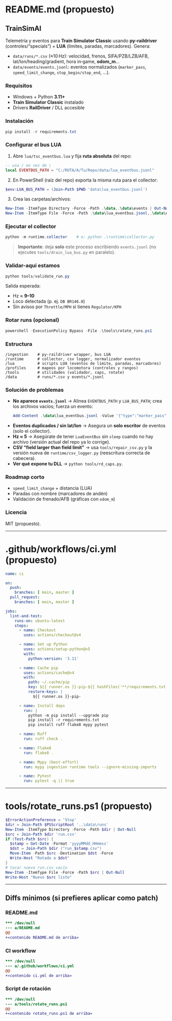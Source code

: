 # README.md (propuesto)

## TrainSimAI
Telemetría y eventos para **Train Simulator Classic** usando **py‑raildriver** (controles/“specials”) + **LUA** (límites, paradas, marcadores). Genera:
- `data/runs/*.csv` (≈10 Hz): velocidad, frenos, SIFA/PZB/LZB/AFB, lat/lon/heading/gradient, hora in‑game, **odom_m**…
- `data/events/events.jsonl`: eventos normalizados (`marker_pass`, `speed_limit_change`, `stop_begin/stop_end`, …).

### Requisitos
- Windows + Python **3.11+**
- **Train Simulator Classic** instalado
- Drivers **RailDriver** / DLL accesible

### Instalación
```powershell
pip install -r requirements.txt
```

### Configurar el bus LUA
1) Abre `lua/tsc_eventbus.lua` y fija **ruta absoluta** del repo:
```lua
-- usa / en vez de \
local EVENTBUS_PATH = "C:/RUTA/A/Tu/Repo/data/lua_eventbus.jsonl"
```
2) En PowerShell (raíz del repo) exporta la misma ruta para el collector:
```powershell
$env:LUA_BUS_PATH = (Join-Path $PWD 'data\lua_eventbus.jsonl')
```
3) Crea las carpetas/archivos:
```powershell
New-Item -ItemType Directory -Force -Path .\data,.\data\events | Out-Null
New-Item -ItemType File -Force -Path .\data\lua_eventbus.jsonl,.\data\events\events.jsonl | Out-Null
```

### Ejecutar el collector
```powershell
python -m runtime.collector    # o: python .\runtime\collector.py
```
> **Importante**: deja **solo** este proceso escribiendo `events.jsonl` (no ejecutes `tools/drain_lua_bus.py` en paralelo).

### Validar-aqui estamos
```powershell
python tools/validate_run.py
```
Salida esperada:
- Hz ≈ **9–10**
- Loco detectada (p. ej. `DB BR146.0`)
- Sin avisos por `Throttle/MPH` si tienes `Regulator/KPH`

### Rotar runs (opcional)
```powershell
powershell -ExecutionPolicy Bypass -File .\tools\rotate_runs.ps1
```

### Estructura
```
/ingestion    # py‑raildriver wrapper, bus LUA
/runtime      # collector, csv logger, normalizador eventos
/lua          # scripts LUA (eventos de límite, paradas, marcadores)
/profiles     # mapeos por locomotora (controles y rangos)
/tools        # utilidades (validador, caps, rotate)
/data         # runs/*.csv y events/*.jsonl
```

### Solución de problemas
- **No aparece `events.jsonl`** → Alinea `EVENTBUS_PATH` y `LUA_BUS_PATH`; crea los archivos vacíos; fuerza un evento:
  ```powershell
  Add-Content .\data\lua_eventbus.jsonl -Value '{"type":"marker_pass","name":"manual","time":1}'
  ```
- **Eventos duplicados / sin lat/lon** → Asegura un **solo escritor** de eventos (solo el collector).
- **Hz ≈ 5** → Asegúrate de tener `LuaEventBus` sin `sleep` cuando no hay archivo (versión actual del repo ya lo corrige).
- **CSV “field larger than field limit”** → usa `tools/repair_csv.py` y la versión nueva de `runtime/csv_logger.py` (reescritura correcta de cabecera).
- **Ver qué expone tu DLL** → `python tools/rd_caps.py`.

### Roadmap corto
- `speed_limit_change` + distancia (LUA)
- Paradas con nombre (marcadores de andén)
- Validación de frenado/AFB (gráficas con `odom_m`)

### Licencia
MIT (propuesto).

---

# .github/workflows/ci.yml (propuesto)
```yaml
name: ci

on:
  push:
    branches: [ main, master ]
  pull_request:
    branches: [ main, master ]

jobs:
  lint-and-test:
    runs-on: ubuntu-latest
    steps:
      - name: Checkout
        uses: actions/checkout@v4

      - name: Set up Python
        uses: actions/setup-python@v5
        with:
          python-version: '3.11'

      - name: Cache pip
        uses: actions/cache@v4
        with:
          path: ~/.cache/pip
          key: ${{ runner.os }}-pip-${{ hashFiles('**/requirements.txt') }}
          restore-keys: |
            ${{ runner.os }}-pip-

      - name: Install deps
        run: |
          python -m pip install --upgrade pip
          pip install -r requirements.txt
          pip install ruff flake8 mypy pytest

      - name: Ruff
        run: ruff check .

      - name: Flake8
        run: flake8 .

      - name: Mypy (best-effort)
        run: mypy ingestion runtime tools --ignore-missing-imports

      - name: Pytest
        run: pytest -q || true
```

---

# tools/rotate_runs.ps1 (propuesto)
```powershell
$ErrorActionPreference = 'Stop'
$dir = Join-Path $PSScriptRoot '..\data\runs'
New-Item -ItemType Directory -Force -Path $dir | Out-Null
$src = Join-Path $dir 'run.csv'
if (Test-Path $src) {
  $stamp = Get-Date -Format 'yyyyMMdd_HHmmss'
  $dst = Join-Path $dir ("run_$stamp.csv")
  Move-Item -Path $src -Destination $dst -Force
  Write-Host "Rotado a $dst"
}
# tocar nuevo run.csv vacío
New-Item -ItemType File -Force -Path $src | Out-Null
Write-Host "Nuevo $src listo"
```

---

## Diffs mínimos (si prefieres aplicar como patch)

### README.md
```diff
*** /dev/null
--- a/README.md
@@
+«contenido README.md de arriba»
```

### CI workflow
```diff
*** /dev/null
--- a/.github/workflows/ci.yml
@@
+«contenido ci.yml de arriba»
```

### Script de rotación
```diff
*** /dev/null
--- a/tools/rotate_runs.ps1
@@
+«contenido rotate_runs.ps1 de arriba»
```


